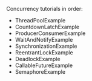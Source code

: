 Concurrency tutorials in order:
- ThreadPoolExample
- CountdownLatchExample
- ProducerConsumerExample
- WaitAndNotifyExample
- SynchronizationExample
- ReentrantLockExample
- DeadlockExample
- CallableFutureExample
- SemaphoreExample